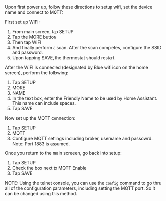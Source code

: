 Upon first power up, follow these directions to setup wifi, set the device name and connect to MQTT:

First set up WIFI:
  1. From main screen, tap SETUP
  2. Tap the MORE button
  3. Then tap WIFI
  4. And finally perform a scan. After the scan completes, configure the SSID and password.
  5. Upon tapping SAVE, the thermostat should restart.

After the WIFI is connected (designated by Blue wifi icon on the home screen), perform the following:
  1. Tap SETUP
  2. MORE
  3. NAME
  4. In the text box, enter the Friendly Name to be used by Home Assistant. This name can include spaces.
  5. Tap SAVE
 
Now set up the MQTT connection:
  1. Tap SETUP
  2. MQTT
  3. Configure MQTT settings including broker, username and passowrd. Note: Port 1883 is assumed.

Once you return to the main screeen, go back into setup:
  1. Tap SETUP
  2. Check the box next to MQTT Enable
  3. Tap SAVE

NOTE: Using the telnet console, you can use the `config` command to go thru all of the configuration parameters, including setting the MQTT port. So it can be changed using this method.
